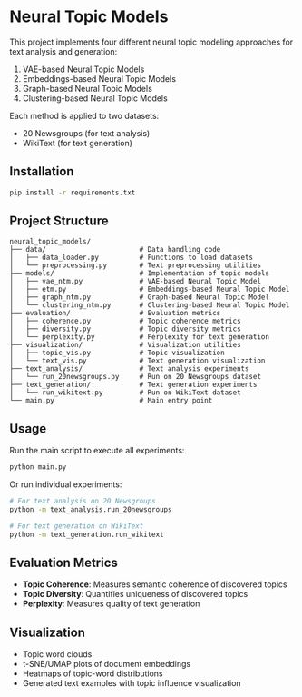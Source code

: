 # Neural Topic Models

This project implements four different neural topic modeling approaches for text analysis and generation:

1. VAE-based Neural Topic Models
2. Embeddings-based Neural Topic Models
3. Graph-based Neural Topic Models
4. Clustering-based Neural Topic Models

Each method is applied to two datasets:
- 20 Newsgroups (for text analysis)
- WikiText (for text generation)

## Installation

```bash
pip install -r requirements.txt
```

## Project Structure

```
neural_topic_models/
├── data/                       # Data handling code
│   ├── data_loader.py          # Functions to load datasets
│   └── preprocessing.py        # Text preprocessing utilities
├── models/                     # Implementation of topic models
│   ├── vae_ntm.py              # VAE-based Neural Topic Model
│   ├── etm.py                  # Embeddings-based Neural Topic Model
│   ├── graph_ntm.py            # Graph-based Neural Topic Model
│   └── clustering_ntm.py       # Clustering-based Neural Topic Model
├── evaluation/                 # Evaluation metrics
│   ├── coherence.py            # Topic coherence metrics
│   ├── diversity.py            # Topic diversity metrics
│   └── perplexity.py           # Perplexity for text generation
├── visualization/              # Visualization utilities
│   ├── topic_vis.py            # Topic visualization
│   └── text_vis.py             # Text generation visualization
├── text_analysis/              # Text analysis experiments
│   └── run_20newsgroups.py     # Run on 20 Newsgroups dataset
├── text_generation/            # Text generation experiments
│   └── run_wikitext.py         # Run on WikiText dataset
└── main.py                     # Main entry point
```

## Usage

Run the main script to execute all experiments:

```bash
python main.py
```

Or run individual experiments:

```bash
# For text analysis on 20 Newsgroups
python -m text_analysis.run_20newsgroups

# For text generation on WikiText
python -m text_generation.run_wikitext
```

## Evaluation Metrics

- **Topic Coherence**: Measures semantic coherence of discovered topics
- **Topic Diversity**: Quantifies uniqueness of discovered topics
- **Perplexity**: Measures quality of text generation

## Visualization

- Topic word clouds
- t-SNE/UMAP plots of document embeddings
- Heatmaps of topic-word distributions
- Generated text examples with topic influence visualization 